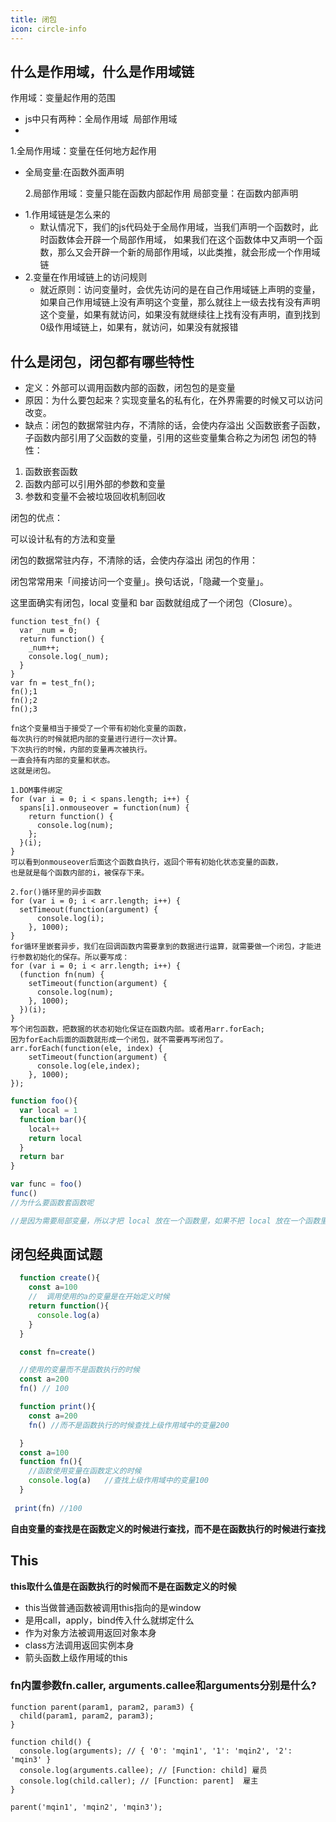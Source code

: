 ```yaml
---
title: 闭包
icon: circle-info
---
```


## 什么是作用域，什么是作用域链

作用域：变量起作用的范围
* js中只有两种：全局作用域  局部作用域
*
1.全局作用域：变量在任何地方起作用
* 全局变量:在函数外面声明

       2.局部作用域：变量只能在函数内部起作用
局部变量：在函数内部声明

- 1.作用域链是怎么来的 
   - 默认情况下，我们的js代码处于全局作用域，当我们声明一个函数时，此时函数体会开辟一个局部作用域， 如果我们在这个函数体中又声明一个函数，那么又会开辟一个新的局部作用域，以此类推，就会形成一个作用域链
- 2.变量在作用域链上的访问规则 
   - 就近原则：访问变量时，会优先访问的是在自己作用域链上声明的变量，如果自己作用域链上没有声明这个变量，那么就往上一级去找有没有声明这个变量，如果有就访问，如果没有就继续往上找有没有声明，直到找到0级作用域链上，如果有，就访问，如果没有就报错
## 什么是闭包，闭包都有哪些特性

- 定义：外部可以调用函数内部的函数，闭包包的是变量
- 原因：为什么要包起来？实现变量名的私有化，在外界需要的时候又可以访问改变。
- 缺点：闭包的数据常驻内存，不清除的话，会使内存溢出
父函数嵌套子函数，子函数内部引用了父函数的变量，引用的这些变量集合称之为闭包
闭包的特性：

1. 函数嵌套函数
2. 函数内部可以引用外部的参数和变量
3. 参数和变量不会被垃圾回收机制回收

闭包的优点：

可以设计私有的方法和变量

闭包的数据常驻内存，不清除的话，会使内存溢出
闭包的作用：

闭包常常用来「间接访问一个变量」。换句话说，「隐藏一个变量」。

这里面确实有闭包，local 变量和 bar 函数就组成了一个闭包（Closure）。

```
function test_fn() {
  var _num = 0;
  return function() {
    _num++;
    console.log(_num);
  }
}
var fn = test_fn();
fn();1
fn();2
fn();3

fn这个变量相当于接受了一个带有初始化变量的函数，
每次执行的时候就把内部的变量进行进行一次计算。
下次执行的时候，内部的变量再次被执行。
一直会持有内部的变量和状态。
这就是闭包。
```

```
1.DOM事件绑定
for (var i = 0; i < spans.length; i++) {
  spans[i].onmouseover = function(num) {
    return function() {
      console.log(num);
    };
  }(i);
}
可以看到onmouseover后面这个函数自执行，返回个带有初始化状态变量的函数，
也是就是每个函数内部的i，被保存下来。

2.for()循环里的异步函数
for (var i = 0; i < arr.length; i++) {
  setTimeout(function(argument) {
      console.log(i);
    }, 1000);
}
for循环里嵌套异步，我们在回调函数内需要拿到的数据进行运算，就需要做一个闭包，才能进行参数初始化的保存。所以要写成：
for (var i = 0; i < arr.length; i++) {
  (function fn(num) {
    setTimeout(function(argument) {
      console.log(num);
    }, 1000);
  })(i);
}
写个闭包函数，把数据的状态初始化保证在函数内部。或者用arr.forEach;
因为forEach后面的函数就形成一个闭包，就不需要再写闭包了。
arr.forEach(function(ele, index) {
    setTimeout(function(argument) {
      console.log(ele,index);
    }, 1000);
});
```

```javascript
function foo(){
  var local = 1
  function bar(){
    local++
    return local
  }
  return bar
}

var func = foo()
func()
//为什么要函数套函数呢

//是因为需要局部变量，所以才把 local 放在一个函数里，如果不把 local 放在一个函数里，local 就是一个全局变量了，达不到使用闭包的目的——隐藏变量（等会会讲）。
```

## 闭包经典面试题

```javascript
  function create(){
    const a=100
    //  调用使用的a的变量是在开始定义时候
    return function(){
      console.log(a)
    }
  }

  const fn=create()

  //使用的变量而不是函数执行的时候
  const a=200
  fn() // 100
```

```javascript
  function print(){
    const a=200
    fn() //而不是函数执行的时候查找上级作用域中的变量200

  }
  const a=100
  function fn(){
    //函数使用变量在函数定义的时候
    console.log(a)   //查找上级作用域中的变量100
  }
  
 print(fn) //100
```

**自由变量的查找是在函数定义的时候进行查找，而不是在函数执行的时候进行查找**

## This

**this取什么值是在函数执行的时候而不是在函数定义的时候**

- this当做普通函数被调用this指向的是window
- 是用call，apply，bind传入什么就绑定什么
- 作为对象方法被调用返回对象本身
- class方法调用返回实例本身
- 箭头函数上级作用域的this

### fn内置参数fn.caller, arguments.callee和arguments分别是什么?

```
function parent(param1, param2, param3) {
  child(param1, param2, param3);
}

function child() {
  console.log(arguments); // { '0': 'mqin1', '1': 'mqin2', '2': 'mqin3' }
  console.log(arguments.callee); // [Function: child] 雇员
  console.log(child.caller); // [Function: parent]  雇主
}

parent('mqin1', 'mqin2', 'mqin3');
```
